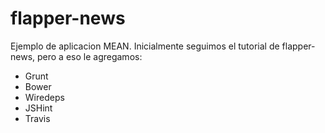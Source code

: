 # flapper-news

Ejemplo de aplicacion MEAN.
Inicialmente seguimos el tutorial de flapper-news, pero a eso le agregamos:

* Grunt
* Bower
* Wiredeps
* JSHint
* Travis
